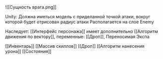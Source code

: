 
![[Сущность врага.png]]

Unity:
Должна иметься модель с приделанной точкой атаки, вокруг которой будет отрисован радиус атаки
Располагается на слое Enemy 


Наследует:
[[Интерфейс персонажа]]
имеет дополнительно [[Алгоритм движения по вектору]], переменные: [[Дроп]], Переносимая Экспа


[[Инвентарь]]
[[Массив скиллов]]
[[Дроп]]
[[Алгоритм нанесения урона]]
[[Состояния]]
